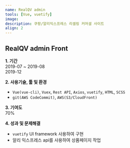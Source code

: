 ```yaml
---
name: RealQV admin
tools: [Vue, vuetify]
image:
description: 쿠팡/알리익스프레스 리셀링 커머셜 사이트
align: 2
---
```


## RealQV admin Front

**1. 기간**   
2019-07 ~ 2019-08  
2019-12   
  
**2. 사용기술, 툴 및 환경**   
- `Vue(vue-cli)`, `Vuex`, `Rest API`, `Axios`, `vuetify`, `HTML`, `SCSS`
- `git(AWS CodeCommit)`, `AWS(S3/CloudFront)`  
  
**3. 기여도**   
70%   
   
**4. 성과 및 문제해결**  
- `vuetify` UI framework 사용하여 구현
- 알리 익스프레스 api를 사용하여 상품페이지 작업
